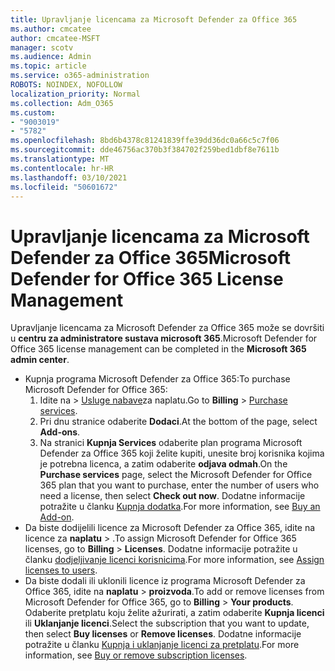 ```yaml
---
title: Upravljanje licencama za Microsoft Defender za Office 365
ms.author: cmcatee
author: cmcatee-MSFT
manager: scotv
ms.audience: Admin
ms.topic: article
ms.service: o365-administration
ROBOTS: NOINDEX, NOFOLLOW
localization_priority: Normal
ms.collection: Adm_O365
ms.custom:
- "9003019"
- "5782"
ms.openlocfilehash: 8bd6b4378c81241839ffe39dd36dc0a66c5c7f06
ms.sourcegitcommit: dde46756ac370b3f384702f259bed1dbf8e7611b
ms.translationtype: MT
ms.contentlocale: hr-HR
ms.lasthandoff: 03/10/2021
ms.locfileid: "50601672"
---
```

# <a name="microsoft-defender-for-office-365-license-management"></a><span data-ttu-id="e5643-102">Upravljanje licencama za Microsoft Defender za Office 365</span><span class="sxs-lookup"><span data-stu-id="e5643-102">Microsoft Defender for Office 365 License Management</span></span>

<span data-ttu-id="e5643-103">Upravljanje licencama za Microsoft Defender za Office 365 može se dovršiti u  **centru za administratore sustava microsoft 365**.</span><span class="sxs-lookup"><span data-stu-id="e5643-103">Microsoft Defender for Office 365 license management can be completed in the  **Microsoft 365 admin center**.</span></span>

- <span data-ttu-id="e5643-104">Kupnja programa Microsoft Defender za Office 365:</span><span class="sxs-lookup"><span data-stu-id="e5643-104">To purchase Microsoft Defender for Office 365:</span></span>
    1. <span data-ttu-id="e5643-105">Idite na   >  [Usluge nabave](https://go.microsoft.com/fwlink/p/?linkid=868433)za naplatu.</span><span class="sxs-lookup"><span data-stu-id="e5643-105">Go to **Billing** > [Purchase services](https://go.microsoft.com/fwlink/p/?linkid=868433).</span></span>
    2. <span data-ttu-id="e5643-106">Pri dnu stranice odaberite **Dodaci**.</span><span class="sxs-lookup"><span data-stu-id="e5643-106">At the bottom of the page, select **Add-ons**.</span></span>
    3. <span data-ttu-id="e5643-107">Na stranici **Kupnja Services** odaberite plan programa Microsoft Defender za Office 365 koji želite kupiti, unesite broj korisnika kojima je potrebna licenca, a zatim odaberite **odjava odmah**.</span><span class="sxs-lookup"><span data-stu-id="e5643-107">On the **Purchase services** page, select the Microsoft Defender for Office 365 plan that you want to purchase, enter the number of users who need a license, then select **Check out now**.</span></span> <span data-ttu-id="e5643-108">Dodatne informacije potražite u članku [Kupnja dodatka](https://docs.microsoft.com/microsoft-365/commerce/buy-or-edit-an-add-on).</span><span class="sxs-lookup"><span data-stu-id="e5643-108">For more information, see [Buy an Add-on](https://docs.microsoft.com/microsoft-365/commerce/buy-or-edit-an-add-on).</span></span>
- <span data-ttu-id="e5643-109">Da biste dodijelili licence za Microsoft Defender za Office 365, idite na licence za **naplatu**  >  .</span><span class="sxs-lookup"><span data-stu-id="e5643-109">To assign Microsoft Defender for Office 365 licenses, go to **Billing** > **Licenses**.</span></span> <span data-ttu-id="e5643-110">Dodatne informacije potražite u članku [dodjeljivanje licenci korisnicima](https://docs.microsoft.com/microsoft-365/admin/manage/assign-licenses-to-users).</span><span class="sxs-lookup"><span data-stu-id="e5643-110">For more information, see [Assign licenses to users](https://docs.microsoft.com/microsoft-365/admin/manage/assign-licenses-to-users).</span></span>
- <span data-ttu-id="e5643-111">Da biste dodali ili uklonili licence iz programa Microsoft Defender za Office 365, idite na **naplatu**  >  **proizvoda**.</span><span class="sxs-lookup"><span data-stu-id="e5643-111">To add or remove licenses from Microsoft Defender for Office 365, go to **Billing** > **Your products**.</span></span> <span data-ttu-id="e5643-112">Odaberite pretplatu koju želite ažurirati, a zatim odaberite **Kupnja licenci** ili **Uklanjanje licenci**.</span><span class="sxs-lookup"><span data-stu-id="e5643-112">Select the subscription that you want to update, then select **Buy licenses** or **Remove licenses**.</span></span> <span data-ttu-id="e5643-113">Dodatne informacije potražite u članku [Kupnja i uklanjanje licenci za pretplatu](https://docs.microsoft.com/microsoft-365/commerce/licenses/buy-licenses).</span><span class="sxs-lookup"><span data-stu-id="e5643-113">For more information, see [Buy or remove subscription licenses](https://docs.microsoft.com/microsoft-365/commerce/licenses/buy-licenses).</span></span>